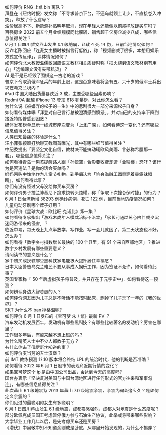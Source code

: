 如何评价 RNG 上单 bin 离队？  
拜登在《纽约时报》发文称「不寻求普京下台，不逼乌就领土让步，不直接卷入冲突」，释放了什么信号？  
油价居高不下、新能源补贴明年取消，现在年轻人还能像以前那样放肆买车吗？  
百强房企 2022 前五个月业绩规模同比腰斩，销售超千亿房企减少八成，哪些信息值得关注？  
6 月 1 日四川雅安芦山发生 6.1 级地震，已致 4 死 14 伤，目前当地情况如何？  
反诈老陈回应「连麦女主播时被指言行低俗」，称「视频删减了很多，本想用娱乐方式宣传反诈」，具体情况如何？  
如何评价北大教授温儒敏回应语文教材相关质疑时称「把火烧到语文教材别有用心」「选编课文没有夹带私货」？  
AI 是不是已经毁了围棋这一古老的游戏？  
普京下令取消俄军征兵的年龄上限，这是否意味着将会有五、六十岁的俄军士兵出现在乌克兰境内？  
iPad 中国大陆出货量暴跌近 3 成，主要受哪些因素影响？  
Redmi 9A 超越 iPhone 13 登顶 618 销量榜，对此你怎么看？  
为什么说《被嫌弃的松子的一生》中的悲剧很大一部分来源松子自身？  
如何看待媒体曝「拜登对自己言行总被澄清感到愤怒」，并对自己的支持率下降到接近特朗普感到困惑？  
媒体发布榜单显示一线城市座次变为「上北广深」，如何看待这一变化？还有哪些信息值得关注？  
人类已知最痛的体验是什么？  
汪小菲张颖颖打胎聊天截图首曝光，其中有哪些细节值得关注？  
中纪委提出「要坚定文化自信，教材决不能搞动辄欧风美雨、言必称希腊那一套」，哪些信息值得关注？  
如何看待青岛一男孩提醒路人跟「孙悟空」合影要收费却遭「金箍棒」恐吓？该行为是否违法？是你的话会买单吗？  
妈妈网购中性笔作为儿童节礼物，到手后认为「笔身海贼王图案穿着暴露辣眼睛」，如何看待此事？  
你们有没有怪过父母没给你买车买房？  
如何评价男子撞兰博基尼下跪求饶转头炫耀，称「争取下次撞台保时捷」的行为？  
6 月 1 日台湾新增 88293 例确诊病例，死亡 122 例，目前当地防疫情况如何？  
儿童电动牙刷哪个牌子好用？  
如何评价《星球大战：欧比旺·克诺比》第一集？  
如何看待专家指出「游戏未成年人模式治标不治本」「家长可通过关心陪伴减少沉迷网游带来的侵害」？  
临近中考，每天晚上九点半放学，写作业，写一会儿就困了，第二天状态也不好，怎么办？  
如何看待「数字乡村指数增长最快的 100 个县里，有 91 个来自西部地区」？推进数字乡村发展有哪些重要意义？  
请问读书的意义是什么？  
家中购买或换装哪些黑科技家电能极大提升居住幸福感？  
日本大臣警告乌克兰难民不要从事成人娱乐工作，因为签证不允许，如何看待此事？  
英国专家称「 50 年后虚拟孩子将普及，并只存在于元宇宙中」，如何看待这一预测？  
如何辨认身边大智若愚的人？  
如何评价网友因为儿子总是不听话不能按时起床，删掉了儿子玩了一年的《我的世界》？  
SKT 为什么不 ban 掉格温呢?  
如何评价 6 月 1 日发布的《宝可梦 朱 / 紫》最新 PV ？  
汽车发动机发展百年，发动机有哪些黑科技？有哪些比较著名的发动机？厉害在哪里？  
工作很多年后，有越来越不想上班的吗？  
为什么精英人士中不少人都教子无方？  
有什么你去了俄罗斯才知道的事？  
如何评价麦当劳的吉士汉堡？  
前 IMT 教练预测 12.10 版本将会终结 LPL 的统治时代，他的判断是否准确？  
如何看待 2022 年 6 月 1 日股市的表现和近期行情的变化？  
如果宝可梦这个 ip 是由中国公司出品，会达到今天的高度吗?  
国台办表示「坚决反对美国与中国台湾地区进行任何形式的官方往来和军事勾连」，有哪些信息值得关注？  
此次芦山 6.1 级地震为 2013 年芦山 7.0 级地震余震，余震为何会这么久？是如何定义余震的？  
你们见过的最聪明的女生有多聪明？  
6 月 1 日四川芦山发生 6.1 级地震，成都震感强烈，成都人对地震是什么态度呢？  
部分欧佩克成员国正考虑暂停俄方参与石油生产协议，此举或将带来哪些影响？  
大学毕业工作几年以后，是先考虑买车还是买房？  
《潜伏》中吴敬中知不知道余则成是卧底，从哪里开始发现的，为什么不揭穿？  
